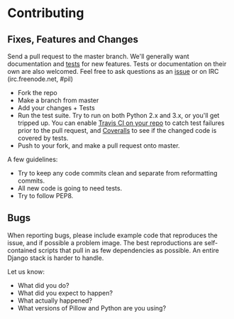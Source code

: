 # Contributing

## Fixes, Features and Changes

Send a pull request to the master branch. We'll generally want documentation and [tests](Tests/README.rst) for new features. Tests or documentation on their own are also welcomed. Feel free to ask questions as an [issue](https://github.com/python-pillow/Pillow/issues/new) or on IRC (irc.freenode.net, #pil)

- Fork the repo
- Make a branch from master
- Add your changes + Tests
- Run the test suite. Try to run on both Python 2.x and 3.x, or you'll get tripped up. You can enable [Travis CI on your repo](https://travis-ci.org/profile/) to catch test failures prior to the pull request, and [Coveralls](https://coveralls.io/repos/new) to see if the changed code is covered by tests.
- Push to your fork, and make a pull request onto master. 

A few guidelines:
- Try to keep any code commits clean and separate from reformatting commits.
- All new code is going to need tests. 
- Try to follow PEP8. 

## Bugs

When reporting bugs, please include example code that reproduces the issue, and if possible a problem image. The best reproductions are self-contained scripts that pull in as few dependencies as possible. An entire Django stack is harder to handle. 

Let us know:
- What did you do?
- What did you expect to happen?
- What actually happened?
- What versions of Pillow and Python are you using?
